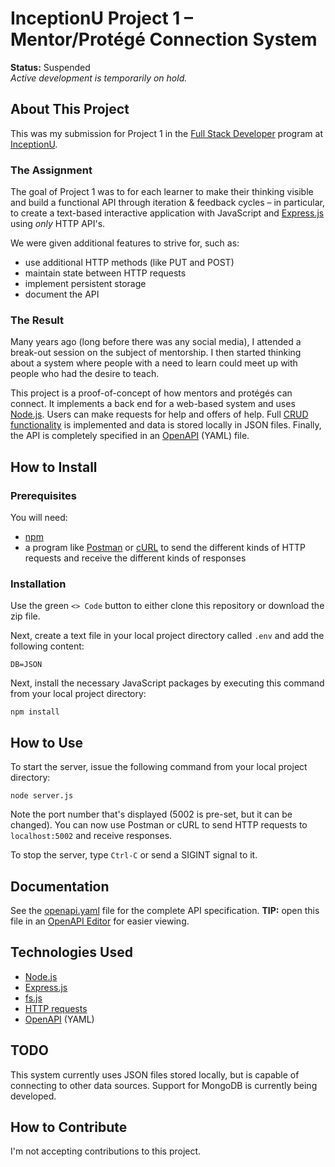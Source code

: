 # InceptionU Project 1 &ndash; Mentor/Protégé Connection System

**Status:**  Suspended<br />
*Active development is temporarily on hold.*

## About This Project

This was my submission for Project 1 in the [Full Stack Developer](https://www.inceptionu.com/full-stack-developer-program/) program at [InceptionU](https://www.inceptionu.com/).

### The Assignment

The goal of Project 1 was to for each learner to make their thinking visible and build a functional API through iteration &amp; feedback cycles &ndash; in particular, to create a text-based interactive application with JavaScript and [Express.js](https://expressjs.com/) using *only* HTTP API's.

We were given additional features to strive for, such as:

- use additional HTTP methods (like PUT and POST)
- maintain state between HTTP requests
- implement persistent storage
- document the API

### The Result

Many years ago (long before there was any social media), I attended a break-out session on the subject of mentorship.  I then started thinking about a system where people with a need to learn could meet up with people who had the desire to teach.

This project is a proof-of-concept of how mentors and protégés can connect.  It implements a back end for a web-based system and uses [Node.js](https://nodejs.org/).  Users can make requests for help and offers of help.  Full [CRUD functionality](https://en.wikipedia.org/wiki/Create,_read,_update_and_delete) is implemented and data is stored locally in JSON files.  Finally, the API is completely specified in an [OpenAPI](https://www.openapis.org/) (YAML) file.

## How to Install

### Prerequisites

You will need:

- [npm](https://www.npmjs.com/package/npm)
- a program like [Postman](https://www.postman.com/downloads/) or [cURL](https://curl.se/) to send the different kinds of HTTP requests and receive the different kinds of responses

### Installation

Use the green `<> Code` button to either clone this repository or download the zip file.

Next, create a text file in your local project directory called `.env` and add the following content:

```
DB=JSON
```

Next, install the necessary JavaScript packages by executing this command from your local project directory:

```
npm install
```

## How to Use

To start the server, issue the following command from your local project directory:

`node server.js`

Note the port number that's displayed (5002 is pre-set, but it can be changed).  You can now use Postman or cURL to send HTTP requests to `localhost:5002` and receive responses.

To stop the server, type `Ctrl-C` or send a SIGINT signal to it.

## Documentation

See the [openapi.yaml](openapi.yaml) file for the complete API specification.  **TIP:**  open this file in an [OpenAPI Editor](https://editor.swagger.io/?url=https://raw.githubusercontent.com/kwoodman1970/InceptionU-Project1/main/openapi.yaml) for easier viewing.

## Technologies Used

- [Node.js](https://nodejs.org/)
- [Express.js](https://expressjs.com/)
- [fs.js](https://www.npmjs.com/package/fs-js)
- [HTTP requests](https://developer.mozilla.org/en-US/docs/Web/HTTP/Methods)
- [OpenAPI](https://www.openapis.org/) (YAML)

## TODO

This system currently uses JSON files stored locally, but is capable of connecting to other data sources.  Support for MongoDB is currently being developed.

## How to Contribute

I'm not accepting contributions to this project.
